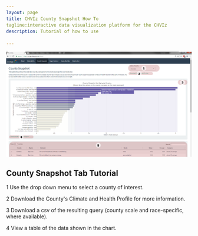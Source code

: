 ```yaml
---
layout: page
title: CHVIz County Snapshot How To
tagline:interactive data visualization platform for the CHVIz
description: Tutorial of how to use 

---
```


![](https://raw.githubusercontent.com/vargovargo/CHVIr/master/CHVIz/images/snapshot.png)


## County Snapshot Tab Tutorial

1 Use the drop down menu to select a county of interest.

2 Download the County's Climate and Health Profile for more information.

3 Download a csv of the resulting query (county scale and race-specific, where available). 

4 View a table of the data shown in the chart. 


